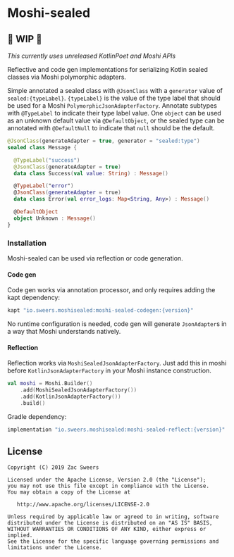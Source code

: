 Moshi-sealed
============

## 🚧 WIP 🚧

_This currently uses unreleased KotlinPoet and Moshi APIs_

Reflective and code gen implementations for serializing Kotlin sealed classes via Moshi polymorphic adapters.

Simple annotated a sealed class with `@JsonClass` with a `generator` value of `sealed:{typeLabel}`.
 `{typeLabel}` is the value of the type label that should be used for a Moshi 
 `PolymorphicJsonAdapterFactory`. Annotate subtypes with `@TypeLabel` to indicate their type label 
 value. One `object` can be used as an unknown default value via `@DefaultObject`, or the sealed 
 type can be annotated with `@DefaultNull` to indicate that `null` should be the default.

```kotlin
@JsonClass(generateAdapter = true, generator = "sealed:type")
sealed class Message {

  @TypeLabel("success")
  @JsonClass(generateAdapter = true)
  data class Success(val value: String) : Message()

  @TypeLabel("error")
  @JsonClass(generateAdapter = true)
  data class Error(val error_logs: Map<String, Any>) : Message()

  @DefaultObject
  object Unknown : Message()
}
```

### Installation

Moshi-sealed can be used via reflection or code generation.

#### Code gen

Code gen works via annotation processor, and only requires adding the kapt dependency:

```gradle
kapt "io.sweers.moshisealed:moshi-sealed-codegen:{version}"
```

No runtime configuration is needed, code gen will generate `JsonAdapter`s in a way that Moshi understands
natively.

#### Reflection

Reflection works via `MoshiSealedJsonAdapterFactory`. Just add this in moshi before 
`KotlinJsonAdapterFactory` in your Moshi instance construction.

```kotlin
val moshi = Moshi.Builder()
    .add(MoshiSealedJsonAdapterFactory())
    .add(KotlinJsonAdapterFactory())
    .build()
```

Gradle dependency:

```gradle
implementation "io.sweers.moshisealed:moshi-sealed-reflect:{version}"
```

License
-------

    Copyright (C) 2019 Zac Sweers

    Licensed under the Apache License, Version 2.0 (the "License");
    you may not use this file except in compliance with the License.
    You may obtain a copy of the License at

       http://www.apache.org/licenses/LICENSE-2.0

    Unless required by applicable law or agreed to in writing, software
    distributed under the License is distributed on an "AS IS" BASIS,
    WITHOUT WARRANTIES OR CONDITIONS OF ANY KIND, either express or implied.
    See the License for the specific language governing permissions and
    limitations under the License.
